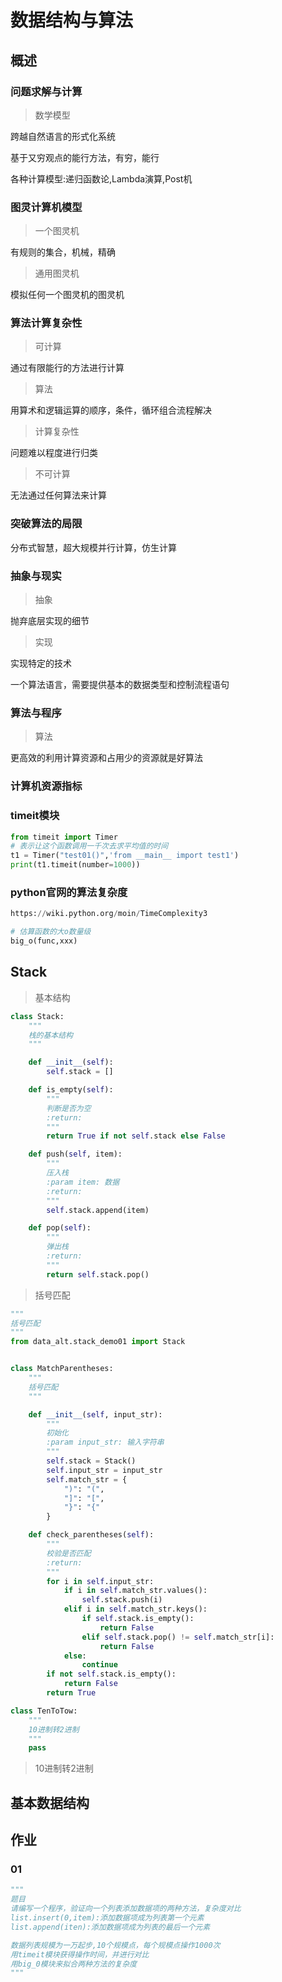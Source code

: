# 数据结构与算法

## 概述

### 问题求解与计算

> 数学模型

跨越自然语言的形式化系统

基于又穷观点的能行方法，有穷，能行

各种计算模型:递归函数论,Lambda演算,Post机

### 图灵计算机模型

> 一个图灵机

有规则的集合，机械，精确

> 通用图灵机

模拟任何一个图灵机的图灵机

### 算法计算复杂性

> 可计算

通过有限能行的方法进行计算

> 算法

用算术和逻辑运算的顺序，条件，循环组合流程解决

>计算复杂性

问题难以程度进行归类

> 不可计算

无法通过任何算法来计算

### 突破算法的局限

分布式智慧，超大规模并行计算，仿生计算

### 抽象与现实

>  抽象

抛弃底层实现的细节

> 实现

实现特定的技术

一个算法语言，需要提供基本的数据类型和控制流程语句

### 算法与程序

> 算法

更高效的利用计算资源和占用少的资源就是好算法

### 计算机资源指标

### timeit模块

```python
from timeit import Timer
# 表示让这个函数调用一千次去求平均值的时间
t1 = Timer("test01()",'from __main__ import test1')
print(t1.timeit(number=1000))
```

### python官网的算法复杂度

```python
https://wiki.python.org/moin/TimeComplexity3 

# 估算函数的大o数量级
big_o(func,xxx)
```

## Stack

> 基本结构

```python
class Stack:
    """
    栈的基本结构
    """

    def __init__(self):
        self.stack = []

    def is_empty(self):
        """
        判断是否为空
        :return:
        """
        return True if not self.stack else False

    def push(self, item):
        """
        压入栈
        :param item: 数据
        :return:
        """
        self.stack.append(item)

    def pop(self):
        """
        弹出栈
        :return:
        """
        return self.stack.pop()
```

> 括号匹配

```python
"""
括号匹配
"""
from data_alt.stack_demo01 import Stack


class MatchParentheses:
    """
    括号匹配
    """

    def __init__(self, input_str):
        """
        初始化
        :param input_str: 输入字符串
        """
        self.stack = Stack()
        self.input_str = input_str
        self.match_str = {
            ")": "(",
            "]": "[",
            "}": "{"
        }

    def check_parentheses(self):
        """
        校验是否匹配
        :return:
        """
        for i in self.input_str:
            if i in self.match_str.values():
                self.stack.push(i)
            elif i in self.match_str.keys():
                if self.stack.is_empty():
                    return False
                elif self.stack.pop() != self.match_str[i]:
                    return False
            else:
                continue
        if not self.stack.is_empty():
            return False
        return True

class TenToTow:
    """
    10进制转2进制
    """
    pass

```

> 10进制转2进制





## 基本数据结构



## 作业

### 01

```python
"""
题目
请编写一个程序，验证向一个列表添加数据项的两种方法，复杂度对比
list.insert(0,item):添加数据项成为列表第一个元素
list.append(iten):添加数据项成为列表的最后一个元素

数据列表规模为一万起步,10个规模点，每个规模点操作1000次
用timeit模块获得操作时间，并进行对比
用big_0模块来拟合两种方法的复杂度
"""
```



